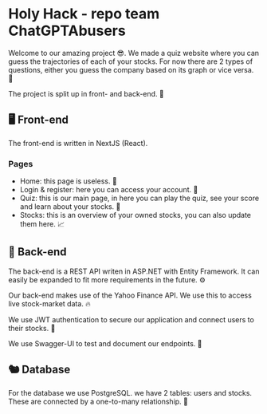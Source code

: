 # Holy Hack - repo team ChatGPTAbusers

Welcome to our amazing project 😎. We made a quiz website where you can guess the trajectories of each of your stocks. For now there are 2 types of questions, either you guess the company based on its graph or vice versa. 🥖

The project is split up in front- and back-end. 🚀

## 🖥️ Front-end

The front-end is written in NextJS (React).

### Pages

- Home: this page is useless. 🤯
- Login & register: here you can access your account. 🔐
- Quiz: this is our main page, in here you can play the quiz, see your score and learn about your stocks. 🧠
- Stocks: this is an overview of your owned stocks, you can also update them here. 📈

## 💾 Back-end

The back-end is a REST API writen in ASP.NET with Entity Framework. It can easily be expanded to fit more requirements in the future. ⚙️

Our back-end makes use of the Yahoo Finance API. We use this to access live stock-market data. 🔥

We use JWT authentication to secure our application and connect users to their stocks. 🔑

We use Swagger-UI to test and document our endpoints. 🔄️

## 🐿️ Database

For the database we use PostgreSQL. we have 2 tables: users and stocks. These are connected by a one-to-many relationship. 🐘